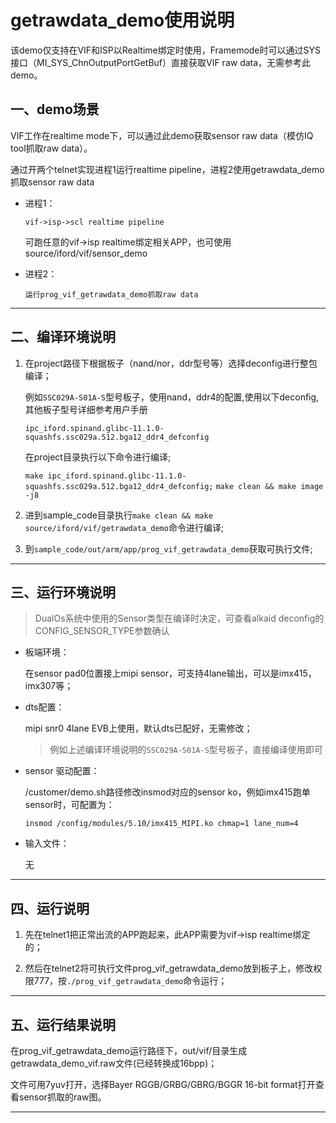 ﻿# getrawdata_demo使用说明

该demo仅支持在VIF和ISP以Realtime绑定时使用，Framemode时可以通过SYS接口（MI_SYS_ChnOutputPortGetBuf）直接获取VIF raw data，无需参考此demo。

## 一、demo场景

VIF工作在realtime mode下，可以通过此demo获取sensor raw data（模仿IQ tool抓取raw data）。

通过开两个telnet实现进程1运行realtime pipeline，进程2使用getrawdata_demo抓取sensor raw data

* 进程1：

  ```
  vif->isp->scl realtime pipeline
  ```

    可跑任意的vif->isp realtime绑定相关APP，也可使用source/iford/vif/sensor_demo
* 进程2：

  ```
  运行prog_vif_getrawdata_demo抓取raw data
  ```

---

## 二、编译环境说明

1. 在project路径下根据板子（nand/nor，ddr型号等）选择deconfig进行整包编译；

    例如`SSC029A-S01A-S`型号板子，使用nand，ddr4的配置,使用以下deconfig,其他板子型号详细参考用户手册

    `ipc_iford.spinand.glibc-11.1.0-squashfs.ssc029a.512.bga12_ddr4_defconfig`

    在project目录执行以下命令进行编译;

    `make ipc_iford.spinand.glibc-11.1.0-squashfs.ssc029a.512.bga12_ddr4_defconfig;`
    `make clean && make image -j8`

2. 进到sample_code目录执行`make clean && make source/iford/vif/getrawdata_demo`命令进行编译;

3. 到`sample_code/out/arm/app/prog_vif_getrawdata_demo`获取可执行文件;

---

## 三、运行环境说明

> DualOs系统中使用的Sensor类型在编译时决定，可查看alkaid deconfig的CONFIG_SENSOR_TYPE参数确认

* 板端环境：

    在sensor pad0位置接上mipi sensor，可支持4lane输出，可以是imx415，imx307等；

* dts配置：

    mipi snr0 4lane EVB上使用，默认dts已配好，无需修改；

    > 例如上述编译环境说明的`SSC029A-S01A-S`型号板子，直接编译使用即可

* sensor 驱动配置：

    /customer/demo.sh路径修改insmod对应的sensor ko，例如imx415跑单sensor时，可配置为：

  ```
  insmod /config/modules/5.10/imx415_MIPI.ko chmap=1 lane_num=4
  ```

* 输入文件：

    无

---

## 四、运行说明

1. 先在telnet1把正常出流的APP跑起来，此APP需要为vif->isp realtime绑定的；

2. 然后在telnet2将可执行文件prog_vif_getrawdata_demo放到板子上，修改权限777，按`./prog_vif_getrawdata_demo`命令运行；

---

## 五、运行结果说明

在prog_vif_getrawdata_demo运行路径下，out/vif/目录生成getrawdata_demo_vif.raw文件(已经转换成16bpp)；

文件可用7yuv打开，选择Bayer RGGB/GRBG/GBRG/BGGR 16-bit format打开查看sensor抓取的raw图。

---
